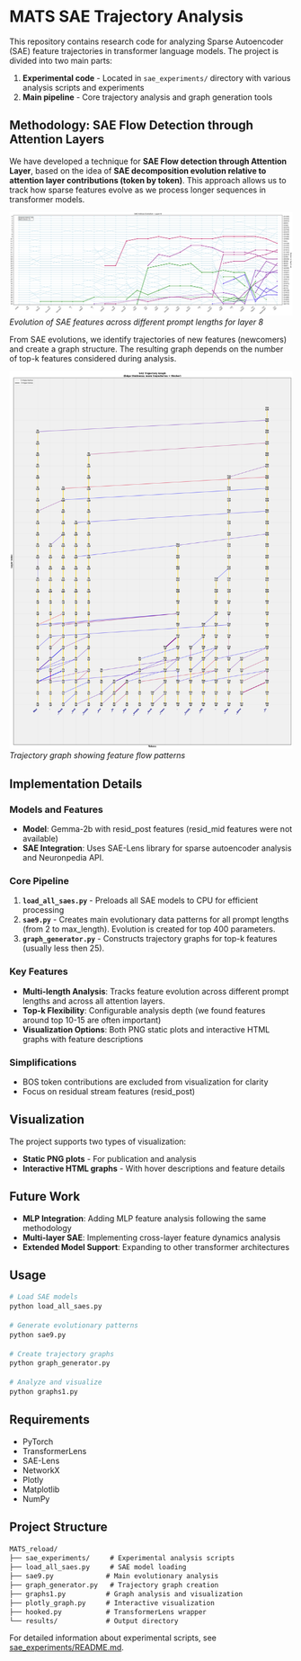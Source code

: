 # MATS SAE Trajectory Analysis

This repository contains research code for analyzing Sparse Autoencoder (SAE) feature trajectories in transformer language models. The project is divided into two main parts:

1. **Experimental code** - Located in `sae_experiments/` directory with various analysis scripts and experiments
2. **Main pipeline** - Core trajectory analysis and graph generation tools

## Methodology: SAE Flow Detection through Attention Layers

We have developed a technique for **SAE Flow detection through Attention Layer**, based on the idea of **SAE decomposition evolution relative to attention layer contributions (token by token)**. This approach allows us to track how sparse features evolve as we process longer sequences in transformer models.

![SAE Feature Evolution](layer_8_indices_evolution.png)
*Evolution of SAE features across different prompt lengths for layer 8*

From SAE evolutions, we identify trajectories of new features (newcomers) and create a graph structure. The resulting graph depends on the number of top-k features considered during analysis.

![Trajectory Graph](trajectory_graph.13.png)
*Trajectory graph showing feature flow patterns*

## Implementation Details

### Models and Features
- **Model**: Gemma-2b with resid_post features (resid_mid features were not available)
- **SAE Integration**: Uses SAE-Lens library for sparse autoencoder analysis and Neuronpedia API.

### Core Pipeline

1. **`load_all_saes.py`** - Preloads all SAE models to CPU for efficient processing
2. **`sae9.py`** - Creates main evolutionary data patterns for all prompt lengths (from 2 to max_length). Evolution is created for top 400 parameters. 
3. **`graph_generator.py`** - Constructs trajectory graphs for top-k features (usually less then 25).

### Key Features
- **Multi-length Analysis**: Tracks feature evolution across different prompt lengths and across all attention layers.
- **Top-k Flexibility**: Configurable analysis depth (we found features around top 10-15 are often important)
- **Visualization Options**: Both PNG static plots and interactive HTML graphs with feature descriptions

### Simplifications
- BOS token contributions are excluded from visualization for clarity
- Focus on residual stream features (resid_post)

## Visualization

The project supports two types of visualization:
- **Static PNG plots** - For publication and analysis
- **Interactive HTML graphs** - With hover descriptions and feature details

## Future Work

- **MLP Integration**: Adding MLP feature analysis following the same methodology
- **Multi-layer SAE**: Implementing cross-layer feature dynamics analysis
- **Extended Model Support**: Expanding to other transformer architectures

## Usage

```bash
# Load SAE models
python load_all_saes.py

# Generate evolutionary patterns
python sae9.py

# Create trajectory graphs
python graph_generator.py

# Analyze and visualize
python graphs1.py
```

## Requirements

- PyTorch
- TransformerLens
- SAE-Lens
- NetworkX
- Plotly
- Matplotlib
- NumPy

## Project Structure

```
MATS_reload/
├── sae_experiments/     # Experimental analysis scripts
├── load_all_saes.py     # SAE model loading
├── sae9.py             # Main evolutionary analysis
├── graph_generator.py   # Trajectory graph creation
├── graphs1.py          # Graph analysis and visualization
├── plotly_graph.py     # Interactive visualization
├── hooked.py           # TransformerLens wrapper
└── results/            # Output directory
```

For detailed information about experimental scripts, see [sae_experiments/README.md](sae_experiments/README.md). 
